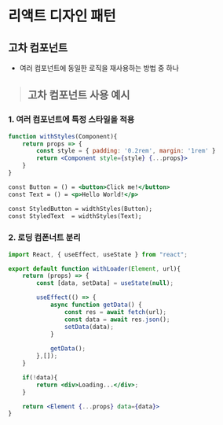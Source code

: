 <h1>리액트 디자인 패턴</h1>

<h2>고차 컴포넌트</h2>

- 여러 컴포넌트에 동일한 로직을 재사용하는 방법 중 하나

><h2>고차 컴포넌트 사용 예시</h2>

<h3>1. 여러 컴포넌트에 특정 스타일을 적용</h3>

```jsx
function withStyles(Component){
    return props => {
        const style = { padding: '0.2rem', margin: '1rem' }
        return <Component style={style} {...props}>
    }
}

const Button = () = <button>Click me!</button>
const Text = () = <p>Hello World!</p>

const StyledButton = widthStyles(Button);
const StyledText  = widthStyles(Text);
```

<h3>2. 로딩 컴폰너트 분리</h3>

```jsx
import React, { useEffect, useState } from "react";

export default function withLoader(Element, url){
    return (props) => {
        const [data, setData] = useState(null);

        useEffect(() => {
            async function getData() {
                const res = await fetch(url);
                const data = await res.json();
                setData(data);
            }
 
            getData();
        },[]);
    }

    if(!data){
        return <div>Loading...</div>;
    }

    return <Element {...props} data={data}>
}
```